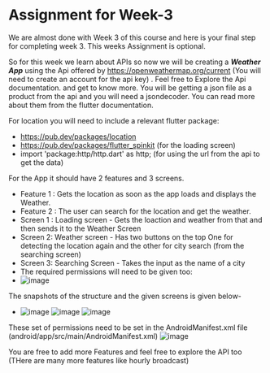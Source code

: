# Assignment for Week-3

We are almost done with Week 3 of this course and here is your final step for completing week 3. This weeks Assignment is optional.

So for this week we learn about APIs so now we will be creating a ***Weather App*** using the Api offered by https://openweathermap.org/current (You will need to create an account for the api key) . Feel free to Explore the Api documentation.
and get to know more. You will be getting a json file as a product from the api and you will need a jsondecoder. You can read more about them from the flutter documentation. 

For location you will need to include a relevant flutter package:
- https://pub.dev/packages/location
- https://pub.dev/packages/flutter_spinkit (for the loading screen)
- import 'package:http/http.dart' as http; (for using the url from the api to get the data)

For the App it should have 2 features and 3 screens. 
- Feature 1 : Gets the location as soon as the app loads and displays the Weather.
- Feature 2 : The user can search for the location and get the weather.
- Screen 1 : Loading screen - Gets the loaction and weather from that and then sends it to the Weather Screen
- Screen 2: Weather screen - Has two buttons on the top One for detecting the location again and the other for city search (from the searching screen)
- Screen 3: Searching Screen - Takes the input as the name of a city 
- The required permissions will need to be given too:
- ![image](https://user-images.githubusercontent.com/73156496/125968988-a2704f1c-6691-4b8d-ad3b-419a3549d446.png)


The snapshots of the structure and the given screens is given below-
 - ![image](https://user-images.githubusercontent.com/73156496/125969241-0f3ad8c9-00a8-4353-8f0b-2f1a38bde7ce.png) ![image](https://user-images.githubusercontent.com/73156496/125969288-904c0e95-fbff-48db-a075-94f3afa36c2e.png) ![image](https://user-images.githubusercontent.com/73156496/125969340-96002be9-7bc8-4300-9142-578c60863ba2.png)

These set of permissions need to be set in the AndroidManifest.xml file (android/app/src/main/AndroidManifest.xml)
![image](https://user-images.githubusercontent.com/73156496/125969659-b4702f8e-9ed0-47c6-ab38-06630c02bd02.png)

You are free to add more Features and feel free to explore the API too (THere are many more features like hourly broadcast) 






